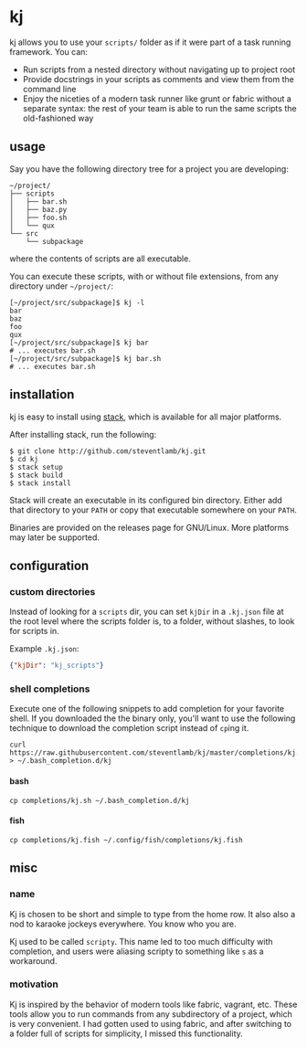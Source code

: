 # kj

kj allows you to use your `scripts/` folder as if it were part of a task running framework. You can:

* Run scripts from a nested directory without navigating up to project root
* Provide docstrings in your scripts as comments and view them from the command line
* Enjoy the niceties of a modern task runner like grunt or fabric without a separate syntax: the rest of your team is able to run the same scripts the old-fashioned way

## usage

Say you have the following directory tree for a project you are developing:

```
~/project/
├── scripts
│   ├── bar.sh
│   ├── baz.py
│   ├── foo.sh
│   └── qux
└── src
    └── subpackage
```

where the contents of scripts are all executable.

You can execute these scripts, with or without file extensions, from any directory under `~/project/`:
```
[~/project/src/subpackage]$ kj -l
bar
baz
foo
qux
[~/project/src/subpackage]$ kj bar
# ... executes bar.sh
[~/project/src/subpackage]$ kj bar.sh
# ... executes bar.sh

```

## installation

kj is easy to install using [stack](http://docs.haskellstack.org/en/stable/README/#how-to-install), which is available for all major platforms.

After installing stack, run the following:
```
$ git clone http://github.com/steventlamb/kj.git
$ cd kj
$ stack setup
$ stack build
$ stack install
```

Stack will create an executable in its configured bin directory. Either add that directory to your `PATH` or copy that executable somewhere on your `PATH`.

Binaries are provided on the releases page for GNU/Linux. More platforms may later be supported.

## configuration

### custom directories

Instead of looking for a `scripts` dir, you can set `kjDir` in a `.kj.json` file at the root level where the scripts folder is, to a folder, without slashes, to look for scripts in.

Example `.kj.json`:
```json
{"kjDir": "kj_scripts"}
```

### shell completions

Execute one of the following snippets to add completion for your favorite shell. If you downloaded the the binary only, you'll want to use the following technique to download the completion script instead of `cp`ing it.

 ```shell
curl https://raw.githubusercontent.com/steventlamb/kj/master/completions/kj.sh > ~/.bash_completion.d/kj
```

#### bash

```shell
cp completions/kj.sh ~/.bash_completion.d/kj
```

#### fish

```shell
cp completions/kj.fish ~/.config/fish/completions/kj.fish
```

## misc

### name

Kj is chosen to be short and simple to type from the home row. It also also a nod to karaoke jockeys everywhere. You know who you are.

Kj used to be called `scripty`. This name led to too much difficulty with completion, and users were aliasing scripty to something like `s` as a workaround.

### motivation

Kj is inspired by the behavior of modern tools like fabric, vagrant, etc.
These tools allow you to run commands from any subdirectory of a project, which is very
convenient. I had gotten used to using fabric, and after switching to a folder full of
scripts for simplicity, I missed this functionality.

